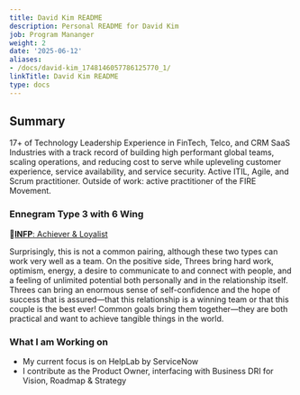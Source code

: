 ```yaml
---
title: David Kim README
description: Personal README for David Kim
job: Program Mananger
weight: 2
date: '2025-06-12'
aliases:
- /docs/david-kim_1748146057786125770_1/
linkTitle: David Kim README
type: docs
---
```


## Summary

17+ of Technology Leadership Experience in FinTech, Telco, and CRM SaaS Industries with a track record of building high performant global teams, scaling operations, and reducing cost to serve while upleveling customer experience, service availability, and service security. Active ITIL, Agile, and Scrum practitioner. Outside of work: active practitioner of the FIRE Movement.

### Ennegram Type 3 with 6 Wing

🔗[**INFP**: Achiever & Loyalist](https://www.enneagraminstitute.com/relationship-type-3-with-type-6/)

Surprisingly, this is not a common pairing, although these two types can work very well as a team. On the positive side, Threes bring hard work, optimism, energy, a desire to communicate to and connect with people, and a feeling of unlimited potential both personally and in the relationship itself. Threes can bring an enormous sense of self-confidence and the hope of success that is assured—that this relationship is a winning team or that this couple is the best ever! Common goals bring them together—they are both practical and want to achieve tangible things in the world.

### What I am Working on

- My current focus is on HelpLab by ServiceNow
- I contribute as the Product Owner, interfacing with Business DRI for Vision, Roadmap & Strategy
